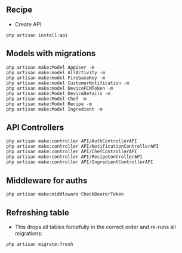 ## Recipe
- Create API
```
php artisan install:api
```

## Models with migrations
```
php artisan make:Model AppUser -m
php artisan make:model AllActivity -m
php artisan make:model FirebaseKey -m 
php artisan make:model CustomerNotification -m 
php artisan make:model DeviceFCMToken -m
php artisan make:Model DeviceDetails -m
php artisan make:Model Chef -m
php artisan make:Model Recipe -m
php artisan make:Model Ingredient -m
```

## API Controllers
```
php artisan make:controller API/AuthControllerAPI
php artisan make:controller API/NotificationControllerAPI
php artisan make:controller API/ChefControllerAPI
php artisan make:controller API/RecipeControllerAPI
php artisan make:controller API/IngredientControllerAPI
```

## Middleware for auths
```
php artisan make:middleware CheckBearerToken
```

## Refreshing table
- This drops all tables forcefully in the correct order and re-runs all migrations:
```
php artisan migrate:fresh
```